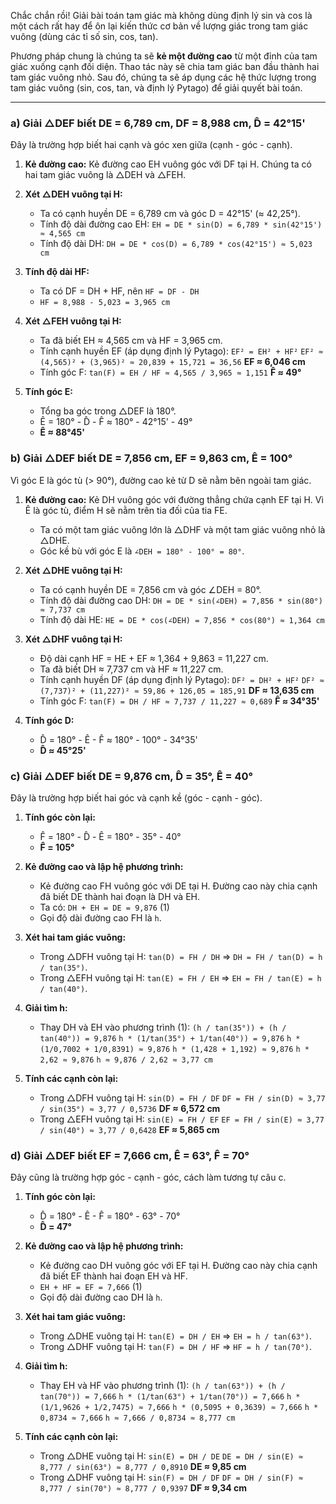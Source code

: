 Chắc chắn rồi! Giải bài toán tam giác mà không dùng định lý sin và cos là một cách rất hay để ôn lại kiến thức cơ bản về lượng giác trong tam giác vuông (dùng các tỉ số sin, cos, tan).

Phương pháp chung là chúng ta sẽ **kẻ một đường cao** từ một đỉnh của tam giác xuống cạnh đối diện. Thao tác này sẽ chia tam giác ban đầu thành hai tam giác vuông nhỏ. Sau đó, chúng ta sẽ áp dụng các hệ thức lượng trong tam giác vuông (sin, cos, tan, và định lý Pytago) để giải quyết bài toán.

---

### **a) Giải △DEF biết DE = 6,789 cm, DF = 8,988 cm, D̂ = 42°15'**

Đây là trường hợp biết hai cạnh và góc xen giữa (cạnh - góc - cạnh).

1.  **Kẻ đường cao:** Kẻ đường cao EH vuông góc với DF tại H. Chúng ta có hai tam giác vuông là △DEH và △FEH.

2.  **Xét △DEH vuông tại H:**
    *   Ta có cạnh huyền DE = 6,789 cm và góc D = 42°15' (≈ 42,25°).
    *   Tính độ dài đường cao EH:
        `EH = DE * sin(D) = 6,789 * sin(42°15') ≈ 4,565 cm`
    *   Tính độ dài DH:
        `DH = DE * cos(D) = 6,789 * cos(42°15') ≈ 5,023 cm`

3.  **Tính độ dài HF:**
    *   Ta có DF = DH + HF, nên `HF = DF - DH`
    *   `HF = 8,988 - 5,023 = 3,965 cm`

4.  **Xét △FEH vuông tại H:**
    *   Ta đã biết EH ≈ 4,565 cm và HF = 3,965 cm.
    *   Tính cạnh huyền EF (áp dụng định lý Pytago):
        `EF² = EH² + HF²`
        `EF² ≈ (4,565)² + (3,965)² ≈ 20,839 + 15,721 = 36,56`
        **EF ≈ 6,046 cm**
    *   Tính góc F:
        `tan(F) = EH / HF ≈ 4,565 / 3,965 ≈ 1,151`
        **F̂ ≈ 49°**

5.  **Tính góc E:**
    *   Tổng ba góc trong △DEF là 180°.
    *   Ê = 180° - D̂ - F̂ ≈ 180° - 42°15' - 49°
    *   **Ê ≈ 88°45'**

### **b) Giải △DEF biết DE = 7,856 cm, EF = 9,863 cm, Ê = 100°**

Vì góc E là góc tù (> 90°), đường cao kẻ từ D sẽ nằm bên ngoài tam giác.

1.  **Kẻ đường cao:** Kẻ DH vuông góc với đường thẳng chứa cạnh EF tại H. Vì Ê là góc tù, điểm H sẽ nằm trên tia đối của tia FE.
    *   Ta có một tam giác vuông lớn là △DHF và một tam giác vuông nhỏ là △DHE.
    *   Góc kề bù với góc E là `∠DEH = 180° - 100° = 80°`.

2.  **Xét △DHE vuông tại H:**
    *   Ta có cạnh huyền DE = 7,856 cm và góc ∠DEH = 80°.
    *   Tính độ dài đường cao DH:
        `DH = DE * sin(∠DEH) = 7,856 * sin(80°) ≈ 7,737 cm`
    *   Tính độ dài HE:
        `HE = DE * cos(∠DEH) = 7,856 * cos(80°) ≈ 1,364 cm`

3.  **Xét △DHF vuông tại H:**
    *   Độ dài cạnh HF = HE + EF ≈ 1,364 + 9,863 = 11,227 cm.
    *   Ta đã biết DH ≈ 7,737 cm và HF ≈ 11,227 cm.
    *   Tính cạnh huyền DF (áp dụng định lý Pytago):
        `DF² = DH² + HF²`
        `DF² ≈ (7,737)² + (11,227)² ≈ 59,86 + 126,05 = 185,91`
        **DF ≈ 13,635 cm**
    *   Tính góc F:
        `tan(F) = DH / HF ≈ 7,737 / 11,227 ≈ 0,689`
        **F̂ ≈ 34°35'**

4.  **Tính góc D:**
    *   D̂ = 180° - Ê - F̂ ≈ 180° - 100° - 34°35'
    *   **D̂ ≈ 45°25'**

### **c) Giải △DEF biết DE = 9,876 cm, D̂ = 35°, Ê = 40°**

Đây là trường hợp biết hai góc và cạnh kề (góc - cạnh - góc).

1.  **Tính góc còn lại:**
    *   F̂ = 180° - D̂ - Ê = 180° - 35° - 40°
    *   **F̂ = 105°**

2.  **Kẻ đường cao và lập hệ phương trình:**
    *   Kẻ đường cao FH vuông góc với DE tại H. Đường cao này chia cạnh đã biết DE thành hai đoạn là DH và EH.
    *   Ta có: `DH + EH = DE = 9,876` (1)
    *   Gọi độ dài đường cao FH là `h`.

3.  **Xét hai tam giác vuông:**
    *   Trong △DFH vuông tại H: `tan(D) = FH / DH` => `DH = FH / tan(D) = h / tan(35°)`.
    *   Trong △EFH vuông tại H: `tan(E) = FH / EH` => `EH = FH / tan(E) = h / tan(40°)`.

4.  **Giải tìm h:**
    *   Thay DH và EH vào phương trình (1):
        `(h / tan(35°)) + (h / tan(40°)) = 9,876`
        `h * (1/tan(35°) + 1/tan(40°)) = 9,876`
        `h * (1/0,7002 + 1/0,8391) ≈ 9,876`
        `h * (1,428 + 1,192) ≈ 9,876`
        `h * 2,62 ≈ 9,876`
        `h ≈ 9,876 / 2,62 ≈ 3,77 cm`

5.  **Tính các cạnh còn lại:**
    *   Trong △DFH vuông tại H: `sin(D) = FH / DF`
        `DF = FH / sin(D) ≈ 3,77 / sin(35°) ≈ 3,77 / 0,5736`
        **DF ≈ 6,572 cm**
    *   Trong △EFH vuông tại H: `sin(E) = FH / EF`
        `EF = FH / sin(E) ≈ 3,77 / sin(40°) ≈ 3,77 / 0,6428`
        **EF ≈ 5,865 cm**

### **d) Giải △DEF biết EF = 7,666 cm, Ê = 63°, F̂ = 70°**

Đây cũng là trường hợp góc - cạnh - góc, cách làm tương tự câu c.

1.  **Tính góc còn lại:**
    *   D̂ = 180° - Ê - F̂ = 180° - 63° - 70°
    *   **D̂ = 47°**

2.  **Kẻ đường cao và lập hệ phương trình:**
    *   Kẻ đường cao DH vuông góc với EF tại H. Đường cao này chia cạnh đã biết EF thành hai đoạn EH và HF.
    *   `EH + HF = EF = 7,666` (1)
    *   Gọi độ dài đường cao DH là `h`.

3.  **Xét hai tam giác vuông:**
    *   Trong △DHE vuông tại H: `tan(E) = DH / EH` => `EH = h / tan(63°)`.
    *   Trong △DHF vuông tại H: `tan(F) = DH / HF` => `HF = h / tan(70°)`.

4.  **Giải tìm h:**
    *   Thay EH và HF vào phương trình (1):
        `(h / tan(63°)) + (h / tan(70°)) = 7,666`
        `h * (1/tan(63°) + 1/tan(70°)) = 7,666`
        `h * (1/1,9626 + 1/2,7475) ≈ 7,666`
        `h * (0,5095 + 0,3639) ≈ 7,666`
        `h * 0,8734 ≈ 7,666`
        `h ≈ 7,666 / 0,8734 ≈ 8,777 cm`

5.  **Tính các cạnh còn lại:**
    *   Trong △DHE vuông tại H: `sin(E) = DH / DE`
        `DE = DH / sin(E) ≈ 8,777 / sin(63°) ≈ 8,777 / 0,8910`
        **DE ≈ 9,85 cm**
    *   Trong △DHF vuông tại H: `sin(F) = DH / DF`
        `DF = DH / sin(F) ≈ 8,777 / sin(70°) ≈ 8,777 / 0,9397`
        **DF ≈ 9,34 cm**
